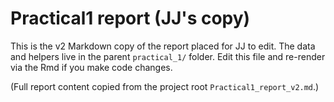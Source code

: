 # Practical1 report (JJ's copy)

This is the v2 Markdown copy of the report placed for JJ to edit. The data and helpers live in the parent `practical_1/` folder. Edit this file and re-render via the Rmd if you make code changes.

(Full report content copied from the project root `Practical1_report_v2.md`.)
